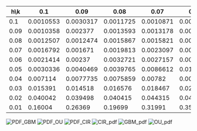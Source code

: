 | h\k    | 0.1       | 0.09      | 0.08      | 0.07      | 0.06      | 0.05      | 0.04      | 0.03      | 0.02      | 0.01      |
|------|-----------|-----------|-----------|-----------|-----------|-----------|-----------|-----------|-----------|-----------|
| 0.1  | 0.0010553 | 0.0030317 | 0.0011725 | 0.0010871 | 0.0012623 | 0.020525  | 0.0016286 | 0.0025879 | 0.0037575 | 0.0063635 |
| 0.09 | 0.0010358 | 0.002377  | 0.0013593 | 0.0013178 | 0.001759  | 0.0019165 | 0.0035135 | 0.0023178 | 0.004162  | 0.0083633 |
| 0.08 | 0.0012507 | 0.0012474 | 0.0015867 | 0.0015821 | 0.0018238 | 0.0019271 | 0.0022084 | 0.0029808 | 0.0038909 | 0.0094902 |
| 0.07 | 0.0016792 | 0.001671  | 0.0019813 | 0.0023097 | 0.00228   | 0.0028918 | 0.0028362 | 0.004213  | 0.0066782 | 0.010687  |
| 0.06 | 0.0021414 | 0.00237   | 0.0032721 | 0.0027157 | 0.0027944 | 0.0037529 | 0.0043832 | 0.0061494 | 0.0068472 | 0.016722  |
| 0.05 | 0.0030336 | 0.0040469 | 0.0039765 | 0.0086612 | 0.01042   | 0.011857  | 0.011846  | 0.0086303 | 0.012752  | 0.019429  |
| 0.04 | 0.007114  | 0.0077735 | 0.0075859 | 0.00782   | 0.0086483 | 0.010719  | 0.013722  | 0.015895  | 0.021158  | 0.037557  |
| 0.03 | 0.015391  | 0.014518  | 0.016576  | 0.018467  | 0.021221  | 0.022087  | 0.028761  | 0.037468  | 0.044668  | 0.090058  |
| 0.02 | 0.040042  | 0.039498  | 0.040415  | 0.044315  | 0.047202  | 0.058515  | 0.06323   | 0.07831   | 0.11007   | 0.20606   |
| 0.01 | 0.16004   | 0.26369   | 0.19699   | 0.31991   | 0.35541   | 0.38613   | 0.42793   | 0.42958   | 0.45955   | 0.8036    |


![PDF_GBM](https://user-images.githubusercontent.com/42924282/131611404-ba414a8f-0ced-4e7c-a069-72a40199d9ee.png)
![PDF_OU](https://user-images.githubusercontent.com/42924282/131611409-33835764-1962-4831-80fb-a22028870d13.png)
![PDF_CIR](https://user-images.githubusercontent.com/42924282/131611411-0fedecf6-d2d7-463c-8e95-d58d829a2852.png)
![CIR_pdf](https://user-images.githubusercontent.com/42924282/132133255-24a0a97a-9d0c-4015-b6bf-395472175dab.png)
![GBM_pdf](https://user-images.githubusercontent.com/42924282/132133258-7d76b48b-26cb-4825-b118-a94a0f810eef.png)
![OU_pdf](https://user-images.githubusercontent.com/42924282/132133259-34203a07-a9b3-4184-b917-d508eef43b4b.png)
